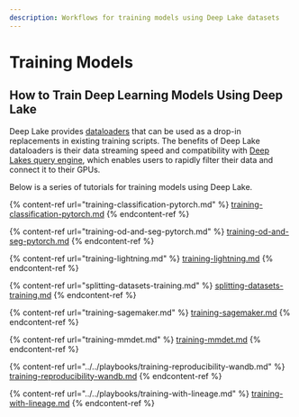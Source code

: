 ```yaml
---
description: Workflows for training models using Deep Lake datasets
---
```


# Training Models

## How to Train Deep Learning Models Using Deep Lake

Deep Lake provides [dataloaders](../../dataloaders.md) that can be used as a drop-in replacements in existing training scripts. The benefits of Deep Lake dataloaders is their data streaming speed and compatibility with [Deep Lakes query engine](../../../tql/), which enables users to rapidly filter their data and connect it to their GPUs.

Below is a series of tutorials for training models using Deep Lake.

{% content-ref url="training-classification-pytorch.md" %}
[training-classification-pytorch.md](training-classification-pytorch.md)
{% endcontent-ref %}

{% content-ref url="training-od-and-seg-pytorch.md" %}
[training-od-and-seg-pytorch.md](training-od-and-seg-pytorch.md)
{% endcontent-ref %}

{% content-ref url="training-lightning.md" %}
[training-lightning.md](training-lightning.md)
{% endcontent-ref %}

{% content-ref url="splitting-datasets-training.md" %}
[splitting-datasets-training.md](splitting-datasets-training.md)
{% endcontent-ref %}

{% content-ref url="training-sagemaker.md" %}
[training-sagemaker.md](training-sagemaker.md)
{% endcontent-ref %}

{% content-ref url="training-mmdet.md" %}
[training-mmdet.md](training-mmdet.md)
{% endcontent-ref %}

{% content-ref url="../../playbooks/training-reproducibility-wandb.md" %}
[training-reproducibility-wandb.md](../../playbooks/training-reproducibility-wandb.md)
{% endcontent-ref %}

{% content-ref url="../../playbooks/training-with-lineage.md" %}
[training-with-lineage.md](../../playbooks/training-with-lineage.md)
{% endcontent-ref %}
